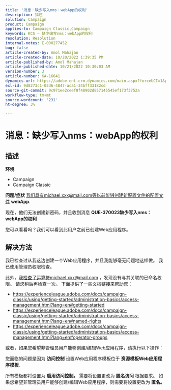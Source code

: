 ```yaml
---
title: '消息：缺少写入nms：webApp的权利'
description: 描述
solution: Campaign
product: Campaign
applies-to: Campaign Classic,Campaign
keywords: KCS — 缺少编写nms：webApp的权利
resolution: Resolution
internal-notes: E-000277452
bug: false
article-created-by: Amol Mahajan
article-created-date: 10/20/2022 1:39:35 PM
article-published-by: Amol Mahajan
article-published-date: 10/21/2022 10:30:03 AM
version-number: 3
article-number: KA-16641
dynamics-url: https://adobe-ent.crm.dynamics.com/main.aspx?forceUCI=1&pagetype=entityrecord&etn=knowledgearticle&id=e3766aa1-7c50-ed11-bba2-00224808664b
exl-id: 9d8273c1-03d6-4847-aca1-34bff33182cd
source-git-commit: 9c971ee2ceef8f48902d857145545ef173f3752a
workflow-type: tm+mt
source-wordcount: '231'
ht-degree: 3%

---
```


# 消息：缺少写入nms：webApp的权利

## 描述

<b>环境</b>
- Campaign
- Campaign Classic

<b>问题/症状</b>
我们具有michael.xxx@mail.com等以前能够创建新配置文件的配置文件 <b>webApp</b>.

现在，他们无法创建新密码，并且收到消息 <b>QUE-370023缺少写入nms：webApp的权利</b>

您可以看看吗？我们可以看到此用户之前已创建Web应用程序。




## 解决方法


我已检查过从我这边创建一个Web应用程序，并且我能够毫无问题地这样做。 我已使用管理员权限检查。

此外，我检查了运算符michael.xxx@mail.com ，发现没有与其关联的已命名权限。 请您稍后再检查一次。 下面提供了一些文档链接来帮助您：

- https://experienceleague.adobe.com/docs/campaign-classic/using/getting-started/administration-basics/access-management.html?lang=en#getting-started
- https://experienceleague.adobe.com/docs/campaign-classic/using/getting-started/administration-basics/access-management.html?lang=en#named-rights
- https://experienceleague.adobe.com/docs/campaign-classic/using/getting-started/administration-basics/access-management.html?lang=en#operator-groups


或者，如果您希望非管理员用户能够创建/编辑Web应用程序，请执行以下操作：

您面临的问题是因为 <b>访问控制</b> 设置Web应用程序模板位于 <b>资源模板Web应用程序模板</b>.

所有模板都将设置为 <b>启用访问控制。</b> 需要将设置更改为 <b>匿名访问</b> 根据要求。 如果您希望非管理员用户能够创建/编辑Web应用程序，则需要将设置更改为 <b>匿名。</b>
